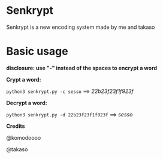 # Senkrypt
Senkrypt is a new encoding system made by me and takaso

# Basic usage
**disclosure: use "-" instead of the spaces to encrypt a word**

**Crypt a word:**

`python3 senkrypt.py -c sesso` ==> _22b23f23f1f923f_


**Decrypt a word:**

`python3 senkrypt.py -d 22b23f23f1f923f` ==> _sesso_

**Credits**

@komodoooo

@takaso
